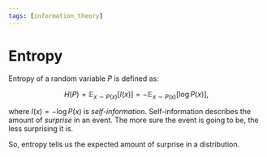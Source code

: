 ```yaml
---
tags: [information_theory]
---
```


# Entropy

Entropy of a random variable $P$ is defined as:

$$
H(P) = \mathbb{E}_{x \sim P(x)} \left[I(x)\right] = - \mathbb{E}_{x \sim P(x)} \left[\log P(x)\right],
$$

where $I(x) = -\log P(x)$ is *self-information*. Self-information describes the
amount of *surprise* in an event. The more sure the event is going to be, the
less surprising it is.

So, entropy tells us the expected amount of surprise in a distribution.
